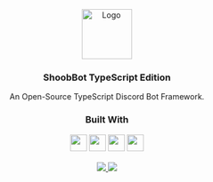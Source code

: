 <div align="center">
    <img src="https://cdn.jsdelivr.net/gh/devicons/devicon/icons/typescript/typescript-original.svg" alt="Logo" width="90">

  <h3 align="center">ShoobBot TypeScript Edition</h3>
  <div align="center">
    An Open-Source TypeScript Discord Bot Framework.
  </div>
</div>

<div align="center">
  <h3>Built With</h3>

  <img src="https://img.shields.io/badge/TypeScript-007ACC?style=for-the-badge&logo=typescript&logoColor=white" height="30px"/>
  <img src="https://img.shields.io/badge/Node.js-43853D?style=for-the-badge&logo=node.js&logoColor=white" height="30px"/>  
  <img src="https://img.shields.io/badge/SQLite-07405E?style=for-the-badge&compact=true&logo=sqlite&logoColor=white" height="30px"/>
  <img src="https://img.shields.io/badge/discord.js-javascript-blue?style=for-the-badge&logo=javascript&logoColor=white" height="30px"/>
</div>

<br />

<div align="center">
  <a href="https://github.com/RyanJMiranda/ShoobBotTS" alt="Current template version badge">
    <img src="https://img.shields.io/badge/version-0.0.1" />
  </a>
  <a href="https://github.com/RyanJMiranda/ShoobBotTS" alt="Current template version badge">
    <img src="https://img.shields.io/badge/license-MIT-%23A8D1FF?style=flat-square" />
  </a>
</div>